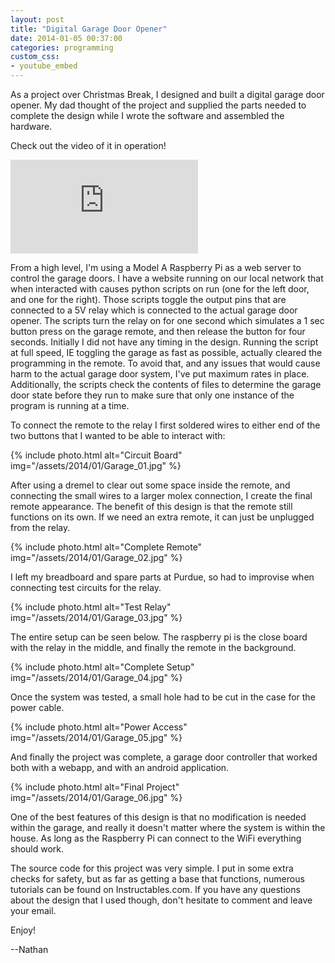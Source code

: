 ```yaml
---
layout: post
title: "Digital Garage Door Opener"
date: 2014-01-05 00:37:00
categories: programming
custom_css:
- youtube_embed
---
```

As a project over Christmas Break, I designed and built a digital garage door opener. My dad thought of the project and supplied the parts needed to complete the design while I wrote the software and assembled the hardware.

Check out the video of it in operation!

<div class="video-container">
<iframe class="video" src="https://www.youtube.com/embed/cpCHPyX7hHY" frameborder="0" allowfullscreen></iframe>
</div>

From a high level, I'm using a Model A Raspberry Pi as a web server to control the garage doors. I have a website running on our local network that when interacted with causes python scripts on run (one for the left door, and one for the right). Those scripts toggle the output pins that are connected to a 5V relay which is connected to the actual garage door opener. The scripts turn the relay on for one second which simulates a 1 sec button press on the garage remote, and then release the button for four seconds. Initially I did not have any timing in the design. Running the script at full speed, IE toggling the garage as fast as possible, actually cleared the programming in the remote. To avoid that, and any issues that would cause harm to the actual garage door system, I've put maximum rates in place. Additionally, the scripts check the contents of files to determine the garage door state before they run to make sure that only one instance of the program is running at a time.

To connect the remote to the relay I first soldered wires to either end of the two buttons that I wanted to be able to interact with:

{% include photo.html alt="Circuit Board" img="/assets/2014/01/Garage_01.jpg" %}

After using a dremel to clear out some space inside the remote, and connecting the small wires to a larger molex connection, I create the final remote appearance. The benefit of this design is that the remote still functions on its own. If we need an extra remote, it can just be unplugged from the relay.

{% include photo.html alt="Complete Remote" img="/assets/2014/01/Garage_02.jpg" %}

I left my breadboard and spare parts at Purdue, so had to improvise when connecting test circuits for the relay.

{% include photo.html alt="Test Relay" img="/assets/2014/01/Garage_03.jpg" %}

The entire setup can be seen below. The raspberry pi is the close board with the relay in the middle, and finally the remote in the background.

{% include photo.html alt="Complete Setup" img="/assets/2014/01/Garage_04.jpg" %}

Once the system was tested, a small hole had to be cut in the case for
the power cable.

{% include photo.html alt="Power Access" img="/assets/2014/01/Garage_05.jpg" %}

And finally the project was complete, a garage door controller that
worked both with a webapp, and with an android application.

{% include photo.html alt="Final Project" img="/assets/2014/01/Garage_06.jpg" %}

One of the best features of this design is that no modification is needed within the garage, and really it doesn't matter where the system is within the house. As long as the Raspberry Pi can connect to the WiFi everything should work.

The source code for this project was very simple. I put in some extra checks for safety, but as far as getting a base that functions, numerous tutorials can be found on Instructables.com. If you have any questions about the design that I used though, don't hesitate to comment and leave your email.

Enjoy!

--Nathan

